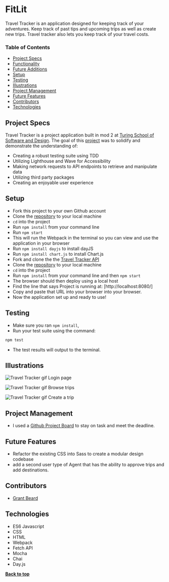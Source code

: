 # FitLit

Travel Tracker is an application designed for keeping track of your adventures. Keep track of past tips and upcoming trips as well as create new trips. Travel tracker also lets you keep track of your travel costs.

### Table of Contents

- [Project Specs](#project-specs)
- [Functionality](#functionality)
- [Future Additions](#future-additions)
- [Setup](#setup)
- [Testing](#testing)
- [Illustrations](#illustrations)
- [Project Management](#project-management)
- [Future Features](#future-features)
- [Contributors](#contributors)
- [Technologies](#technologies)

## Project Specs

Travel Tracker is a project application built in mod 2 at [Turing School of Software and Design](https://turing.io/). The goal of this [project](https://frontend.turing.edu/projects/travel-tracker.html) was to solidify and demonstrate the understanding of:

- Creating a robust testing suite using TDD
- Utilizing Lighthouse and Wave for Accessibility
- Making network requests to API endpoints to retrieve and manipulate data
- Utilizing third party packages
- Creating an enjoyable user experience

## Setup

- Fork this project to your own Github account
- Clone the [repository](https://github.com/GrantXBeard/travel-tracker) to your local machine
- `cd` into the project
- Run `npm install` from your command line
- Run `npm start`
- This will run the Webpack in the terminal so you can view and use the application in your browser
- Run `npm install dayjs` to install dayJS
- Run `npm install chart.js` to install Chart.js
- Fork and clone the the [Travel Tracker API](https://github.com/turingschool-examples/travel-tracker-api)
- Clone the [repository](https://github.com/GrantXBeard/travel-tracker) to your local machine
- `cd` into the project
- Run `npm install` from your command line and then `npm start`
- The browser should then deploy using a local host
- Find the line that says Project is running at: [http://localhost:8080/]
- Copy and paste that URL into your browser into your browser.
- Now the application set up and ready to use!

## Testing

- Make sure you ran `npm install`,
- Run your test suite using the command:

```bash
npm test
```

- The test results will output to the terminal.

## Illustrations

![Travel Tracker gif](https://media3.giphy.com/media/A0VyHRHu2jRPZLz1En/giphy.gif?cid=790b761195353390a9b50f1b72a84ce4a0e5d5a33b15cf39&rid=giphy.gif&ct=g)
Login page

![Travel Tracker gif](https://media1.giphy.com/media/3XEkcF1SzcORaY1kty/giphy.gif?cid=790b7611732ff22aebf0b45f5dafe2d61cf8b21fec137019&rid=giphy.gif&ct=g)
Browse trips

![Travel Tracker gif](https://media1.giphy.com/media/hVwa9VGf6fTI4wwRDF/giphy.gif?cid=790b7611cdca4f9337ddcccfef86e47907a06383de88f34b&rid=giphy.gif&ct=g)
Create a trip

## Project Management

- I used a [Github Project Board](https://github.com/GrantXBeard/travel-tracker/projects/1) to stay on task and meet the deadline.

## Future Features

- Refactor the existing CSS into Sass to create a modular design codebase
- add a second user type of Agent that has the ability to approve trips and add destinations.

## Contributors

- [Grant Beard](https://github.com/GrantXBeard)

## Technologies

- ES6 Javascript
- CSS
- HTML
- Webpack
- Fetch API
- Mocha
- Chai
- Day.js

**[Back to top](#table-of-contents)**
